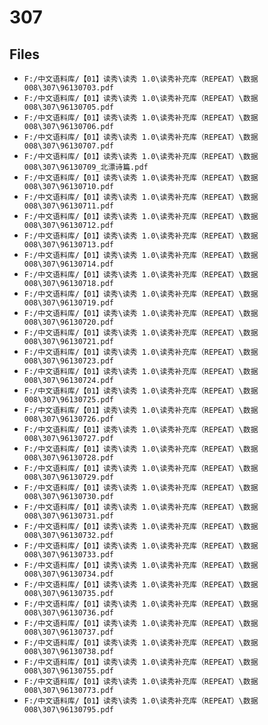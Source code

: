 # 307

## Files

- `F:/中文语料库/【01】读秀\读秀 1.0\读秀补充库（REPEAT）\数据008\307\96130703.pdf`
- `F:/中文语料库/【01】读秀\读秀 1.0\读秀补充库（REPEAT）\数据008\307\96130705.pdf`
- `F:/中文语料库/【01】读秀\读秀 1.0\读秀补充库（REPEAT）\数据008\307\96130706.pdf`
- `F:/中文语料库/【01】读秀\读秀 1.0\读秀补充库（REPEAT）\数据008\307\96130707.pdf`
- `F:/中文语料库/【01】读秀\读秀 1.0\读秀补充库（REPEAT）\数据008\307\96130709_北漂诗篇.pdf`
- `F:/中文语料库/【01】读秀\读秀 1.0\读秀补充库（REPEAT）\数据008\307\96130710.pdf`
- `F:/中文语料库/【01】读秀\读秀 1.0\读秀补充库（REPEAT）\数据008\307\96130711.pdf`
- `F:/中文语料库/【01】读秀\读秀 1.0\读秀补充库（REPEAT）\数据008\307\96130712.pdf`
- `F:/中文语料库/【01】读秀\读秀 1.0\读秀补充库（REPEAT）\数据008\307\96130713.pdf`
- `F:/中文语料库/【01】读秀\读秀 1.0\读秀补充库（REPEAT）\数据008\307\96130714.pdf`
- `F:/中文语料库/【01】读秀\读秀 1.0\读秀补充库（REPEAT）\数据008\307\96130718.pdf`
- `F:/中文语料库/【01】读秀\读秀 1.0\读秀补充库（REPEAT）\数据008\307\96130719.pdf`
- `F:/中文语料库/【01】读秀\读秀 1.0\读秀补充库（REPEAT）\数据008\307\96130720.pdf`
- `F:/中文语料库/【01】读秀\读秀 1.0\读秀补充库（REPEAT）\数据008\307\96130721.pdf`
- `F:/中文语料库/【01】读秀\读秀 1.0\读秀补充库（REPEAT）\数据008\307\96130723.pdf`
- `F:/中文语料库/【01】读秀\读秀 1.0\读秀补充库（REPEAT）\数据008\307\96130724.pdf`
- `F:/中文语料库/【01】读秀\读秀 1.0\读秀补充库（REPEAT）\数据008\307\96130725.pdf`
- `F:/中文语料库/【01】读秀\读秀 1.0\读秀补充库（REPEAT）\数据008\307\96130726.pdf`
- `F:/中文语料库/【01】读秀\读秀 1.0\读秀补充库（REPEAT）\数据008\307\96130727.pdf`
- `F:/中文语料库/【01】读秀\读秀 1.0\读秀补充库（REPEAT）\数据008\307\96130728.pdf`
- `F:/中文语料库/【01】读秀\读秀 1.0\读秀补充库（REPEAT）\数据008\307\96130729.pdf`
- `F:/中文语料库/【01】读秀\读秀 1.0\读秀补充库（REPEAT）\数据008\307\96130730.pdf`
- `F:/中文语料库/【01】读秀\读秀 1.0\读秀补充库（REPEAT）\数据008\307\96130731.pdf`
- `F:/中文语料库/【01】读秀\读秀 1.0\读秀补充库（REPEAT）\数据008\307\96130732.pdf`
- `F:/中文语料库/【01】读秀\读秀 1.0\读秀补充库（REPEAT）\数据008\307\96130733.pdf`
- `F:/中文语料库/【01】读秀\读秀 1.0\读秀补充库（REPEAT）\数据008\307\96130734.pdf`
- `F:/中文语料库/【01】读秀\读秀 1.0\读秀补充库（REPEAT）\数据008\307\96130735.pdf`
- `F:/中文语料库/【01】读秀\读秀 1.0\读秀补充库（REPEAT）\数据008\307\96130736.pdf`
- `F:/中文语料库/【01】读秀\读秀 1.0\读秀补充库（REPEAT）\数据008\307\96130737.pdf`
- `F:/中文语料库/【01】读秀\读秀 1.0\读秀补充库（REPEAT）\数据008\307\96130738.pdf`
- `F:/中文语料库/【01】读秀\读秀 1.0\读秀补充库（REPEAT）\数据008\307\96130755.pdf`
- `F:/中文语料库/【01】读秀\读秀 1.0\读秀补充库（REPEAT）\数据008\307\96130773.pdf`
- `F:/中文语料库/【01】读秀\读秀 1.0\读秀补充库（REPEAT）\数据008\307\96130795.pdf`
